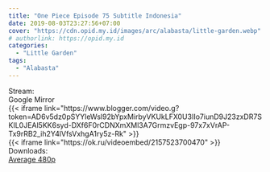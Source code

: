 ```yaml
---
title: "One Piece Episode 75 Subtitle Indonesia"
date: 2019-08-03T23:27:56+07:00
cover: "https://cdn.opid.my.id/images/arc/alabasta/little-garden.webp" # Optional, cover
# authorlink: https://opid.my.id
categories:
  - "Little Garden"
tags:
  - "Alabasta"
---
```

<div class="ui menu violet borderless inverted">
  <div class="header item active">
        Stream:
    </div>
  <a class="active item" data-tab="google">
    <i class="google drive icon"></i> Google
  </a>
  <a class="item nounderline" data-tab="mirror">
    <i class="odnoklassniki icon"></i> Mirror
  </a>
</div>
<div class="ui bottom attached tab segment active" style="border:0 !important;" data-tab="google">
  {{< iframe link="https://www.blogger.com/video.g?token=AD6v5dz0pSYYleWsl92bYpxMirbyVKUkLFX0U3IIo7iunD9J23zxDR7SKIL0JEAl5KK6syd-DXf6F0rCDNXmXMl3A7GrmzvEgp-97x7xVrAP-Tx9rRB2_ih2Y4lVfsVxhgA1ry5z-Rk" >}}
</div>
<div class="ui bottom attached tab segment" style="border:0 !important;" data-tab="mirror">
  {{< iframe link="https://ok.ru/videoembed/2157523700470" >}}
</div>
<div class="ui menu violet borderless inverted">
  <div class="header item active">
        Downloads:
    </div>
  <a class="item nounderline" href="https://ouo.io/aRTLPAF" target="_blank" rel="dofollow"><i class="google drive icon"></i>
    Average 480p</a>
</div>